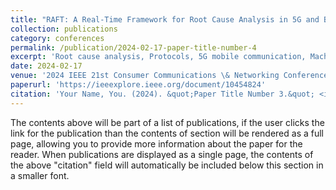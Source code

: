 ```yaml
---
title: "RAFT: A Real-Time Framework for Root Cause Analysis in 5G and Beyond Vulnerability Detection"
collection: publications
category: conferences
permalink: /publication/2024-02-17-paper-title-number-4
excerpt: 'Root cause analysis, Protocols, 5G mobile communication, Machine learning, Fuzzing, Information retrieval, Real-time systems'
date: 2024-02-17
venue: '2024 IEEE 21st Consumer Communications \& Networking Conference (CCNC)'
paperurl: 'https://ieeexplore.ieee.org/document/10454824'
citation: 'Your Name, You. (2024). &quot;Paper Title Number 3.&quot; <i>GitHub Journal of Bugs</i>. 1(3).'
---
```


The contents above will be part of a list of publications, if the user clicks the link for the publication than the contents of section will be rendered as a full page, allowing you to provide more information about the paper for the reader. When publications are displayed as a single page, the contents of the above "citation" field will automatically be included below this section in a smaller font.
